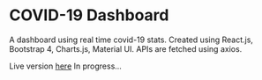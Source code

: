 # COVID-19 Dashboard
A dashboard using real time covid-19 stats. Created using React.js, Bootstrap 4, Charts.js, Material UI. APIs are fetched using axios. 

Live version <a href = "https://covid19.olivera.tech">here</a>
In progress...
